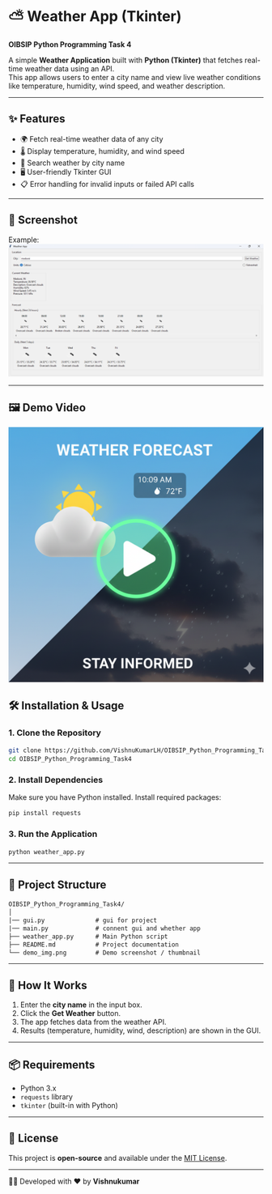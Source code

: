 # ⛅ Weather App (Tkinter)  
**OIBSIP Python Programming Task 4**  

A simple **Weather Application** built with **Python (Tkinter)** that fetches real-time weather data using an API.  
This app allows users to enter a city name and view live weather conditions like temperature, humidity, wind speed, and weather description.  

---

## ✨ Features
- 🌍 Fetch real-time weather data of any city  
- 🌡️ Display temperature, humidity, and wind speed  
- 🔎 Search weather by city name  
- 🖥️ User-friendly Tkinter GUI  
- 📋 Error handling for invalid inputs or failed API calls  

---

## 📸 Screenshot

Example:  
![Screenshot](./whether.png)

---

## 🖼️ Demo Video

[![Watch the Demo](./demo_img.png)](https://www.linkedin.com/posts/vishnukumar-l-h-ba6239342_oasisinfobyte-python-internship-activity-7378089759480397824-EA58?utm_source=social_share_send&utm_medium=android_app&rcm=ACoAAFXR7m4Bh6OFFmWyra2rkh9quq-_Sn7YCFg&utm_campaign=copy_link)


## 🛠️ Installation & Usage

### 1. Clone the Repository
```bash
git clone https://github.com/VishnuKumarLH/OIBSIP_Python_Programming_Task4.git
cd OIBSIP_Python_Programming_Task4
```

### 2. Install Dependencies
Make sure you have Python installed. Install required packages:
```bash
pip install requests
```

### 3. Run the Application
```bash
python weather_app.py
```

---

## 📂 Project Structure
```
OIBSIP_Python_Programming_Task4/
│
|── gui.py              # gui for project
|── main.py             # connent gui and whether app
├── weather_app.py      # Main Python script
├── README.md           # Project documentation
└── demo_img.png        # Demo screenshot / thumbnail
```

---

## 🚀 How It Works
1. Enter the **city name** in the input box.  
2. Click the **Get Weather** button.  
3. The app fetches data from the weather API.  
4. Results (temperature, humidity, wind, description) are shown in the GUI.  

---

## 📦 Requirements
- Python 3.x  
- `requests` library  
- `tkinter` (built-in with Python)  

---

## 📜 License
This project is **open-source** and available under the [MIT License](LICENSE).  

---
👨‍💻 Developed with ❤️ by **Vishnukumar**
